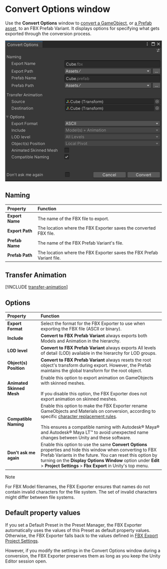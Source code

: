 # Convert Options window

Use the **Convert Options** window to [convert a GameObject](prefab-variants-convert-gameobject.md), or [a Prefab asset](prefab-variants-convert-prefab-asset.md), to an FBX Prefab Variant. It displays options for specifying what gets exported through the conversion process.

![Convert Options for an FBX Prefab Variant](images/FBXExporter_ConvertOptionsWindow.png)

## Naming

| Property | Function |
| :--- | :--- |
| **Export Name** | The name of the FBX file to export. |
| **Export Path** | The location where the FBX Exporter saves the converted FBX file. |
| **Prefab Name** | The name of the FBX Prefab Variant's file. |
| **Prefab Path** | The location where the FBX Exporter saves the FBX Prefab Variant file. |

## Transfer Animation

[!INCLUDE [transfer-animation](includes/transfer-animation.md)]

## Options

| Property | Function |
| :--- | :--- |
| **Export Format** | Select the format for the FBX Exporter to use when exporting the FBX file (ASCII or binary). |
| **Include** | **Convert to FBX Prefab Variant** always exports both Models and Animation in the hierarchy. |
| **LOD level** | **Convert to FBX Prefab Variant** always exports All levels of detail (LOD) available in the hierarchy for LOD groups. |
| **Object(s) Position** | **Convert to FBX Prefab Variant** always resets the root object's transform during export. However, the Prefab maintains the global transform for the root object. |
| **Animated Skinned Mesh** | Enable this option to export animation on GameObjects with skinned meshes.<br/><br/>If you disable this option, the FBX Exporter does not export animation on skinned meshes. |
| **Compatible Naming** | Enable this option to make the FBX Exporter rename GameObjects and Materials on conversion, according to specific [character replacement rules](features-behaviors-compatible-naming.md).<br /><br />This ensures a compatible naming with Autodesk® Maya® and Autodesk® Maya LT™ to avoid unexpected name changes between Unity and these software. |
| **Don't ask me again** | Enable this option to use the same **Convert Options** properties and hide this window when converting to FBX Prefab Variants in the future. You can reset this option by turning on the **Display Options Window** option under **Edit** > **Project Settings** > **Fbx Export** in Unity's top menu. |

>[!NOTE]
>For FBX Model filenames, the FBX Exporter ensures that names do not contain invalid characters for the file system. The set of invalid characters might differ between file systems.

## Default property values

If you set a Default Preset in the Preset Manager, the FBX Exporter automatically uses the values of this Preset as default property values. Otherwise, the FBX Exporter falls back to the values defined in [FBX Export Project Settings](ref-project-settings.md).

However, if you modify the settings in the Convert Options window during a conversion, the FBX Exporter preserves them as long as you keep the Unity Editor session open.
